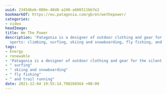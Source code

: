 ```yaml
---
uuid: 23454beb-880e-48d8-a240-a686511bb7e2
bookmarkOf: https://eu.patagonia.com/gb/en/wethepower/
categories:
- video
headImage:
title: We The Power
description: 'Patagonia is a designer of outdoor clothing and gear for the silent
  sports: climbing, surfing, skiing and snowboarding, fly fishing, and trail running'
tags:
- Energy
- renewable
- 'Patagonia is a designer of outdoor clothing and gear for the silent sports: climbing'
- " surfing"
- " skiing and snowboarding"
- " fly fishing"
- " and trail running"
date: 2021-12-04 19:55:14.798260364 +00:00
---
```

